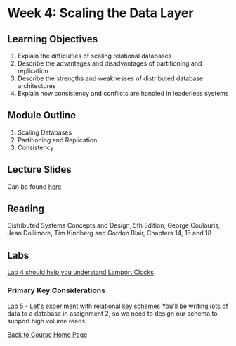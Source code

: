 # Week 4: Scaling the Data Layer

## Learning Objectives

1. Explain the difficulties of scaling relational databases
1. Describe the advantages and disadvantages of partitioning and replication 
1. Describe the strengths and weaknesses of distributed database  architectures
1. Explain how consistency and conflicts are handled in leaderless systems

## Module Outline

1. Scaling Databases
1. Partitioning and Replication
1. Consistency

## Lecture Slides
Can be found [here](https://gortonator.github.io/bsds-6650/lectures/week-4-data-layer/BSDS-2019-week-4.pdf)

## Reading
Distributed Systems Concepts and Design, 5th Edition, George Coulouris, Jean Dollimore, Tim Kindberg and Gordon Blair, Chapters 14, 15 and 18

## Labs
[Lab 4 should help you understand Lamport Clocks](https://gortonator.github.io/bsds-6650/labs/lab-4)
### Primary Key Considerations
[Lab 5 - Let's experiment with relational key schemes](https://gortonator.github.io/bsds-6650/labs/lab-5)
You'll be writing lots of data to a database in assignment 2, so we need to design our schema to support high volume reads.

[Back to Course Home Page](https://gortonator.github.io/bsds-6650/)
